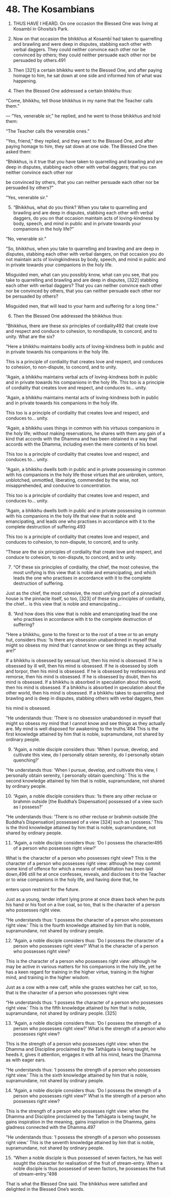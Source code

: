 # 48. The Kosambians

1. THUS HAVE I HEARD. On one occasion the Blessed
One was living at Kosambī in Ghosita’s Park.

2. Now on that occasion the bhikkhus at Kosambī had
taken to quarrelling and brawling and were deep in disputes,
stabbing each other with verbal daggers. They could neither
convince each other nor be convinced by others; they could
neither persuade each other nor be persuaded by others.491

3. Then [321] a certain bhikkhu went to the Blessed One,
and after paying homage to him, he sat down at one side and
informed him of what was happening.

4. Then the Blessed One addressed a certain bhikkhu
thus:

“Come, bhikkhu, tell those bhikkhus in my name that the
Teacher calls them.”

— “Yes, venerable sir,” he replied, and he went to those
bhikkhus and told them:

“The Teacher calls the venerable ones.”

“Yes, friend,” they replied, and they went to the Blessed
One, and after paying homage to him, they sat down at one
side. The Blessed One then asked them:

“Bhikkhus, is it true that you have taken to quarrelling and
brawling and are deep in disputes, stabbing each other with
verbal daggers; that you can neither convince each other nor


be convinced by others, that you can neither persuade each
other nor be persuaded by others?”

“Yes, venerable sir.”

5. “Bhikkhus, what do you think? When you take to
quarrelling and brawling and are deep in disputes, stabbing
each other with verbal daggers, do you on that occasion
maintain acts of loving-kindness by body, speech, and mind
in public and in private towards your companions in the holy
life?”

“No, venerable sir.”

“So, bhikkhus, when you take to quarrelling and brawling
and are deep in disputes, stabbing each other with verbal
dangers, on that occasion you do not maintain acts of lovingkindness by body, speech, and mind in public and in private
towards your companions in the holy life.

Misguided men, what can you possibly know, what can
you see, that you take to quarrelling and brawling and are deep
in disputes, [322] stabbing each other with verbal daggers?
That you can neither convince each other nor be convinced
by others, that you can neither persuade each other nor be
persuaded by others?

Misguided men, that will lead to your harm and suffering
for a long time.”

6. Then the Blessed One addressed the bhikkhus thus:

“Bhikkhus, there are these six principles of cordiality492
that create love and respect and conduce to cohesion, to nondispute, to concord, and to unity. What are the six?

“Here a bhikkhu maintains bodily acts of loving-kindness
both in public and in private towards his companions in the
holy life.


This is a principle of cordiality that creates love and respect,
and conduces to cohesion, to non-dispute, to concord, and to
unity.

“Again, a bhikkhu maintains verbal acts of loving-kindness
both in public and in private towards his companions in the
holy life. This too is a principle of cordiality that creates love
and respect, and conduces to… unity.

“Again, a bhikkhu maintains mental acts of loving-kindness
both in public and in private towards his companions in the
holy life.

This too is a principle of cordiality that creates love and
respect, and conduces to… unity.

“Again, a bhikkhu uses things in common with his virtuous
companions in the holy life; without making reservations, he
shares with them any gain of a kind that accords with the
Dhamma and has been obtained in a way that accords with
the Dhamma, including even the mere contents of his bowl.

This too is a principle of cordiality that creates love and
respect, and conduces to… unity.

“Again, a bhikkhu dwells both in public and in private
possessing in common with his companions in the holy life
those virtues that are unbroken, untorn, unblotched, unmottled,
liberating, commended by the wise, not misapprehended, and
conducive to concentration.

This too is a principle of cordiality that creates love and
respect, and conduces to… unity.

“Again, a bhikkhu dwells both in public and in private
possessing in common with his companions in the holy life
that view that is noble and emancipating, and leads one who
practises in accordance with it to the complete destruction of
suffering.493


This too is a principle of cordiality that creates love and
respect, and conduces to cohesion, to non-dispute, to concord,
and to unity.

“These are the six principles of cordiality that create love
and respect, and conduce to cohesion, to non-dispute, to
concord, and to unity.

7. “Of these six principles of cordiality, the chief, the
most cohesive, the most unifying is this view that is noble
and emancipating, and which leads the one who practises in
accordance with it to the complete destruction of suffering.

Just as the chief, the most cohesive, the most unifying
part of a pinnacled house is the pinnacle itself, so too, [323] of
these six principles of cordiality, the chief… is this view that is
noble and emancipating…

8. “And how does this view that is noble and emancipating
lead the one who practises in accordance with it to the
complete destruction of suffering?

“Here a bhikkhu, gone to the forest or to the root of a tree
or to an empty hut, considers thus: ‘Is there any obsession
unabandoned in myself that might so obsess my mind that I
cannot know or see things as they actually are?’

If a bhikkhu is obsessed by sensual lust, then his mind
is obsessed. If he is obsessed by ill will, then his mind is
obsessed. If he is obsessed by sloth and torpor, then his mind
is obsessed. If he is obsessed by restlessness and remorse,
then his mind is obsessed. If he is obsessed by doubt, then
his mind is obsessed. If a bhikkhu is absorbed in speculation
about this world, then his mind is obsessed. If a bhikkhu is
absorbed in speculation about the other world, then his mind
is obsessed. If a bhikkhu takes to quarrelling and brawling and
is deep in disputes, stabbing others with verbal daggers, then


his mind is obsessed.

“He understands thus: ‘There is no obsession
unabandoned in myself that might so obsess my mind that I
cannot know and see things as they actually are. My mind is
well disposed for awakening to the truths.’494 This is the first
knowledge attained by him that is noble, supramundane, not
shared by ordinary people.

9. “Again, a noble disciple considers thus: ‘When I pursue,
develop, and cultivate this view, do I personally obtain serenity,
do I personally obtain quenching?’

“He understands thus: ‘When I pursue, develop, and
cultivate this view, I personally obtain serenity, I personally
obtain quenching.’ This is the second knowledge attained
by him that is noble, supramundane, not shared by ordinary
people.

10. “Again, a noble disciple considers thus: ‘Is there any
other recluse or brahmin outside [the Buddha’s Dispensation]
possessed of a view such as I possess?’

“He understands thus: ‘There is no other recluse or
brahmin outside [the Buddha’s Dispensation] possessed of
a view [324] such as I possess.’ This is the third knowledge
attained by him that is noble, supramundane, not shared by
ordinary people.

11. “Again, a noble disciple considers thus: ‘Do I possess
the character495 of a person who possesses right view?’

What is the character of a person who possesses right
view? This is the character of a person who possesses right
view: although he may commit some kind of offence for which
a means of rehabilitation has been laid down,496 still he at
once confesses, reveals, and discloses it to the Teacher or
to wise companions in the holy life, and having done that, he


enters upon restraint for the future.

Just as a young, tender infant lying prone at once draws
back when he puts his hand or his foot on a live coal, so too,
that is the character of a person who possesses right view.

“He understands thus: ‘I possess the character of a
person who possesses right view.’ This is the fourth knowledge
attained by him that is noble, supramundane, not shared by
ordinary people.

12. “Again, a noble disciple considers thus: ‘Do I possess
the character of a person who possesses right view?’ What is
the character of a person who possesses right view?

This is the character of a person who possesses right
view: although he may be active in various matters for his
companions in the holy life, yet he has a keen regard for
training in the higher virtue, training in the higher mind, and
training in the higher wisdom.

Just as a cow with a new calf, while she grazes watches
her calf, so too, that is the character of a person who possesses
right view.

“He understands thus: ‘I possess the character of a person
who possesses right view.’ This is the fifth knowledge attained
by him that is noble, supramundane, not shared by ordinary
people. [325]

13. “Again, a noble disciple considers thus: ‘Do I possess
the strength of a person who possesses right view?’ What is
the strength of a person who possesses right view?

This is the strength of a person who possesses right view:
when the Dhamma and Discipline proclaimed by the Tathāgata
is being taught, he heeds it, gives it attention, engages it with
all his mind, hears the Dhamma as with eager ears.


“He understands thus: ‘I possess the strength of a person
who possesses right view.’ This is the sixth knowledge attained
by him that is noble, supramundane, not shared by ordinary
people.

14. “Again, a noble disciple considers thus: ‘Do I possess
the strength of a person who possesses right view?’ What is
the strength of a person who possesses right view?

This is the strength of a person who possesses right
view: when the Dhamma and Discipline proclaimed by the
Tathāgata is being taught, he gains inspiration in the meaning,
gains inspiration in the Dhamma, gains gladness connected
with the Dhamma.497

“He understands thus: ‘I possess the strength of a person
who possesses right view.’ This is the seventh knowledge
attained by him that is noble, supramundane, not shared by
ordinary people.

15. “When a noble disciple is thus possessed of seven
factors, he has well sought the character for realisation of the
fruit of stream-entry. When a noble disciple is thus possessed
of seven factors, he possesses the fruit of stream-entry.”498

That is what the Blessed One said. The bhikkhus were
satisfied and delighted in the Blessed One’s words.

